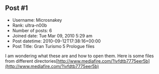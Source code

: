 ## Post #1
- Username: Microsnakey
- Rank: ultra-n00b
- Number of posts: 6
- Joined date: Tue Mar 09, 2010 5:29 am
- Post datetime: 2010-09-12T17:38:16+00:00
- Post Title: Gran Turismo 5 Prologue files

I am wondering what these are and how to open them.
Here is some files from different directories[http://www.mediafire.com/?ivfdtb7775eer5b](http://www.mediafire.com/?ivfdtb7775eer5b)
